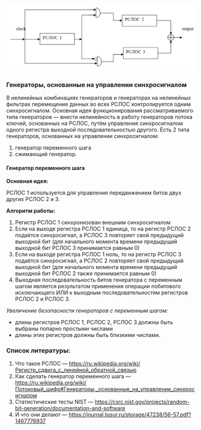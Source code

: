 ![](Scheme.png)

### Генераторы, основанные на управлении синхросигналом
В нелинейных комбинациях генераторов и генераторах на нелинейных фильтрах перемещение данных во всех РСЛОС контролируется одним синхросигналом.
Основная идея функционирования рассматриваемого типа генераторов — внести нелинейность в работу генераторов потока ключей, основанных на РСЛОС, путём управления синхросигналом одного регистра выходной последовательностью другого.
Есть 2 типа генераторов, основанных на управлении синхросигналом:
1. генератор переменного шага 
2. сжимающий генератор.

#### Генератор переменного шага

**Основная идея:**

РСЛОС 1 используется для управления передвижением битов двух других РСЛОС 2 и 3.

**Алгоритм работы:**

1. Регистр РСЛОС 1 синхронизован внешним синхросигналом
2. Если на выходе регистра РСЛОС 1 единица, то на регистр РСЛОС 2 подаётся синхросигнал, а РСЛОС 3 повторяет свой предыдущий выходной бит (для начального момента времени предыдущий выходной бит РСЛОС 3 принимается равным 0)
3. Если на выходе регистра РСЛОС 1 ноль, то на регистр РСЛОС 3 подаётся синхросигнал, а РСЛОС 2 повторяет свой предыдущий выходной бит (для начального момента времени предыдущий выходной бит РСЛОС 2 также принимается равным 0)
4. Выходная последовательность битов генератора с переменным шагом является результатом применения операции побитового исключающего ИЛИ к выходным последовательностям регистров РСЛОС 2 и РСЛОС 3.

*Увеличение безопасности генераторов с переменным шагом:*

* длины регистров РСЛОС 1, РСЛОС 2, РСЛОС 3 должны быть выбраны попарно простыми числами
* длины этих регистров должны быть близкими числами.



### Список литературы:
1. Что такое РСЛОС — https://ru.wikipedia.org/wiki/Регистр_сдвига_с_линейной_обратной_связью
2. Как сделать генератор переменного шага — https://ru.wikipedia.org/wiki/Потоковый_шифр#Генераторы,_основанные_на_управлении_синхросигналом
3. Статистические тесты NIST — https://csrc.nist.gov/projects/random-bit-generation/documentation-and-software
4. И что они делают — https://journal.tusur.ru/storage/47238/56-57.pdf?1467776937
